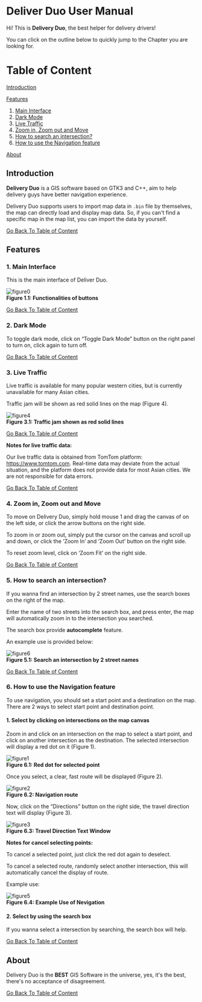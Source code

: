 # Deliver Duo User Manual

Hi! This is **Delivery Duo**, the best helper for delivery drivers!

You can click on the outline below to quickly jump to the Chapter you are looking for.



# Table of Content

[Introduction](#introduction)

[Features](#features)

1. [Main Interface](#1-main-interface)
2. [Dark Mode](#2-dark-mode)
3. [Live Traffic](#3-live-traffic)
4. [Zoom in, Zoom out and Move](#4-zoom-in-zoom-out-and-move)
5. [How to search an intersection?](#5-how-to-search-an-intersection)
6. [How to use the Navigation feature](#6-how-to-use-the-navigation-feature)

[About](#about)



## Introduction

**Delivery Duo** is a GIS software based on GTK3 and C++, aim to help delivery guys have better navigation experience.

Delivery Duo supports users to import map data in `.bin` file by themselves, the map can directly load and display map data. So, if you can't find a specific map in the map list, you can import the data by yourself.

[Go Back To Table of Content](#table-of-content)





## Features

### 1. Main Interface

This is the main interface of Deliver Duo.

![figure0](figure0.png) <br>
**Figure 1.1: Functionalities of buttons**

[Go Back To Table of Content](#table-of-content)



### 2. Dark Mode

To toggle dark mode, click on “Toggle Dark Mode” button on the right panel to turn on, click again to turn off.

[Go Back To Table of Content](#table-of-content)



### 3. Live Traffic

Live traffic is available for many popular western cities, but is currently unavailable for many Asian cities.

Traffic jam will be shown as red solid lines on the map (Figure 4).

![figure4](figure4.png) <br>
**Figure 3.1: Traffic jam shown as red solid lines**

[Go Back To Table of Content](#table-of-content)

**Notes for live traffic data:**

Our live traffic data is obtained from TomTom platform: https://www.tomtom.com. Real-time data may deviate from the actual situation, and the platform does not provide data for most Asian cities. We are not responsible for data errors.

[Go Back To Table of Content](#table-of-content)



### 4. Zoom in, Zoom out and Move

To move on Delivery Duo, simply hold mouse 1 and drag the canvas of on the left side, or click the arrow buttons on the right side.

To zoom in or zoom out, simply put the cursor on the canvas and scroll up and down, or click the ‘Zoom In’ and ‘Zoom Out’ button on the right side.

To reset zoom level, click on ‘Zoom Fit’ on the right side.

[Go Back To Table of Content](#table-of-content)



### 5. How to search an intersection?

If you wanna find an intersection by 2 street names, use the search boxes on the right of the map.

Enter the name of two streets into the search box, and press enter, the map will automatically zoom in to the intersection you searched.



The search box provide **autocomplete** feature. 

An example use is provided below:

![figure6](figure6.gif) <br>
**Figure 5.1: Search an intersection by 2 street names**

[Go Back To Table of Content](#table-of-content)



### 6. How to use the **Navigation** feature

To use navigation, you should set a start point and a destination on the map. There are 2 ways to select start point and destination point.

#### 1. Select by clicking on intersections on the map canvas

Zoom in and click on an intersection on the map to select a start point, and click on another intersection as the destination. The selected intersection will display a red dot on it (Figure 1). 

![figure1](figure1.png) <br>
**Figure 6.1: Red dot for selected point**

Once you select, a clear, fast route will be displayed (Figure 2).

![figure2](figure2.png) <br>
**Figure 6.2: Navigation route**

Now, click on the “Directions” button on the right side, the travel direction text will display (Figure 3).

![figure3](figure3.jpg) <br>
**Figure 6.3: Travel Direction Text Window**



**Notes for cancel selecting points:**

To cancel a selected point, just click the red dot again to deselect. 

To cancel a selected route, randomly select another intersection, this will automatically cancel the display of route.



Example use:

![figure5](figure5.gif) <br>
**Figure 6.4: Example Use of Nevigation**

#### 2. Select by using the search box

If you wanna select a intersection by searching, the search box will help.



[Go Back To Table of Content](#table-of-content)





## About

Delivery Duo is the **BEST** GIS Software in the universe, yes, it's the best, there's no acceptance of disagreement.

[Go Back To Table of Content](#table-of-content)

